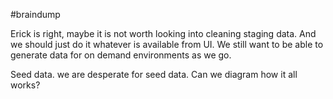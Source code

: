 #braindump

Erick is right, maybe it is not worth looking into cleaning staging data. And we should just do it whatever is available from UI. 
We still want to be able to generate data for on demand environments as we go. 


Seed data. we are desperate for seed data. 
Can we diagram how it all works? 
